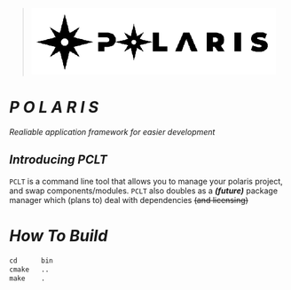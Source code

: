 > ![polaris_banner.png](assets/polaris_LOGO_white_strip.png)


# ***P O L A R I S***
*Realiable application framework for easier development*

## ***Introducing PCLT***
`PCLT` is a command line tool that allows you to manage your polaris project, and swap components/modules.
`PCLT` also doubles as a ***(future)*** package manager which (plans to) deal with dependencies  ~~(and licensing)~~

# ***How To Build***
```shell
cd      bin
cmake   ..
make    .
```
